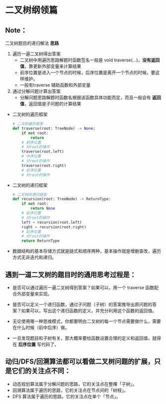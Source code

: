 # 二叉树纲领篇
## Note：
二叉树题目的递归解法 __思路__
1. 遍历一遍二叉树得出答案
    * 二叉树中用遍历思路解题时函数签名一般是 void traverse(...)，__没有返回值__，靠更新外部变量来计算结果
    * 前序位置是进入一个节点的时候，后序位置是离开一个节点的时候，要这样维护。
    * 一般有traverse 辅助函数和外部变量
2. 通过分解问题计算出答案
    * 分解问题思路解题时函数名根据该函数具体功能而定，而且一般会有 __返回值__，返回值是子问题的计算结果

* 二叉树的遍历框架
    ```py
    # 二叉树遍历框架
    def traverse(root: TreeNode) -> None:
        if not root:
            return
        # 前序位置
        # 对root的操作
        traverse(root.left)
        # 中序位置
        # 对root的操作
        traverse(root.right)
        # 后序位置
        # 对root的操作
    ```
* 二叉树的递归框架
    ```py
    # 二叉树的递归框架
    def recursion(root: TreeNode) -> ReturnType:
        if not root:
            return None
        # 前序位置
        # 对root的操作
        left = recursion(root.left)
        right = recursion(root.right)
        # 后序位置
        # 对root的操作
        return ReturnType
    ```

* 数据结构的基本存储方式就是链式和顺序两种，基本操作就是增删查改，遍历方式无非迭代和递归。


## 遇到一道二叉树的题目时的通用思考过程是：

* 是否可以通过遍历一遍二叉树得到答案？如果可以，用一个 traverse 函数配合外部变量来实现。

* 是否可以定义一个递归函数，通过子问题（子树）的答案推导出原问题的答案？如果可以，写出这个递归函数的定义，并充分利用这个函数的返回值。

* 无论使用哪一种思维模式，你都要明白二叉树的每一个节点需要做什么，需要在什么时候（前中后序）做。

* 一旦发现题目和子树有关，那大概率要给函数设置合理的定义和返回值，就得在 __后序位置__ 写代码了。

## 动归/DFS/回溯算法都可以看做二叉树问题的扩展，只是它们的关注点不同：

* 动态规划算法属于分解问题的思路，它的关注点在整棵「子树」。
* 回溯算法属于遍历的思路，它的关注点在节点间的「树枝」。
* DFS 算法属于遍历的思路，它的关注点在单个「节点」。
